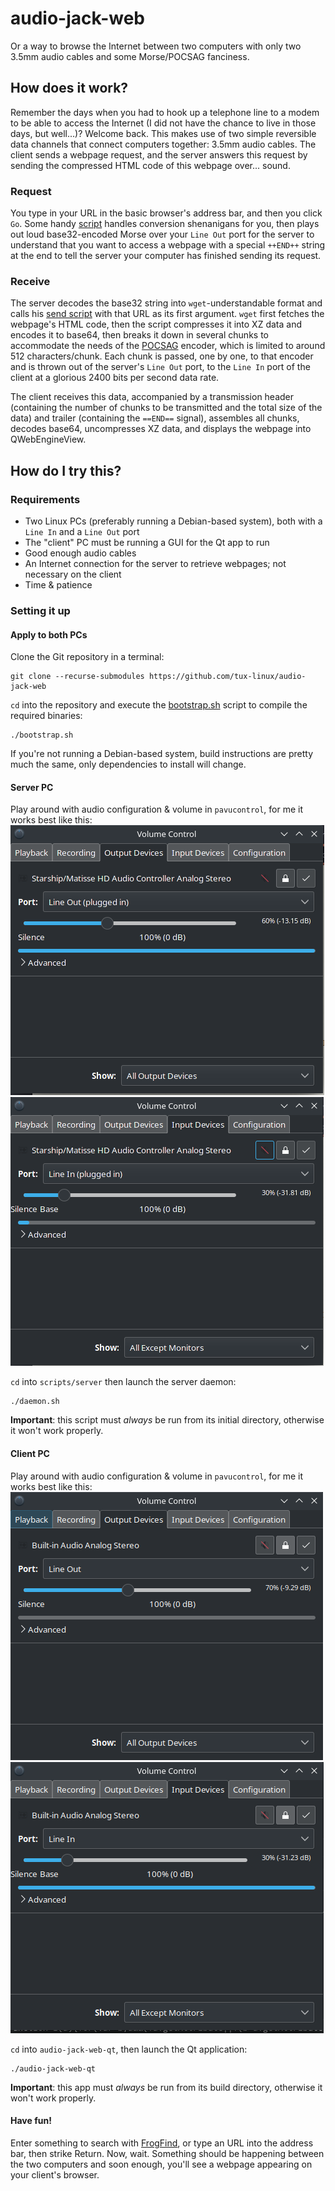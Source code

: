 # audio-jack-web

Or a way to browse the Internet between two computers with only two 3.5mm audio cables and some Morse/POCSAG fanciness.

## How does it work?
Remember the days when you had to hook up a telephone line to a modem to be able to access the Internet (I did not have the chance to live in those days, but well...)? Welcome back. This makes use of two simple reversible data channels that connect computers together: 3.5mm audio cables. The client sends a webpage request, and the server answers this request by sending the compressed HTML code of this webpage over... sound.

### Request
You type in your URL in the basic browser's address bar, and then you click `Go`. Some handy [script](https://github.com/tux-linux/audio-jack-web/blob/main/scripts/client/request.sh) handles conversion shenanigans for you, then plays out loud base32-encoded Morse over your `Line Out` port for the server to understand that you want to access a webpage with a special `++END++` string at the end to tell the server your computer has finished sending its request.
### Receive
The server decodes the base32 string into `wget`-understandable format and calls his [send script](https://github.com/tux-linux/audio-jack-web/blob/main/scripts/server/send.sh) with that URL as its first argument. `wget` first fetches the webpage's HTML code, then the script compresses it into XZ data and encodes it to base64, then breaks it down in several chunks to accommodate the needs of the [POCSAG](https://www.sigidwiki.com/wiki/POCSAG) encoder, which is limited to around 512 characters/chunk. Each chunk is passed, one by one, to that encoder and is thrown out of the server's `Line Out` port, to the `Line In` port of the client at a glorious 2400 bits per second data rate.

The client receives this data, accompanied by a transmission header (containing the number of chunks to be transmitted and the total size of the data) and trailer (containing the `==END==` signal), assembles all chunks, decodes base64, uncompresses XZ data, and displays the webpage into QWebEngineView.

## How do I try this?
### Requirements
- Two Linux PCs (preferably running a Debian-based system), both with a `Line In` and a `Line Out` port
- The "client" PC must be running a GUI for the Qt app to run
- Good enough audio cables
- An Internet connection for the server to retrieve webpages; not necessary on the client
- Time & patience

### Setting it up
#### Apply to both PCs
Clone the Git repository in a terminal:
```
git clone --recurse-submodules https://github.com/tux-linux/audio-jack-web
```
`cd` into the repository and execute the [bootstrap.sh](https://github.com/tux-linux/audio-jack-web/blob/main/bootstrap.sh) script to compile the required binaries:
```
./bootstrap.sh
```
If you're not running a Debian-based system, build instructions are pretty much the same, only dependencies to install will change.

#### Server PC
Play around with audio configuration & volume in `pavucontrol`, for me it works best like this:
![Output](https://github.com/tux-linux/audio-jack-web/raw/main/images/howto/server/pavucontrol_output.png)
![Input](https://github.com/tux-linux/audio-jack-web/raw/main/images/howto/server/pavucontrol_input.png)

`cd` into `scripts/server` then launch the server daemon:
```
./daemon.sh
```
**Important**: this script must *always* be run from its initial directory, otherwise it won't work properly.

#### Client PC
Play around with audio configuration & volume in `pavucontrol`, for me it works best like this:
![Output](https://github.com/tux-linux/audio-jack-web/raw/main/images/howto/client/pavucontrol_output.png)
![Input](https://github.com/tux-linux/audio-jack-web/raw/main/images/howto/client/pavucontrol_input.png)

`cd` into `audio-jack-web-qt`, then launch the Qt application:
```
./audio-jack-web-qt
```
**Important**: this app must *always* be run from its build directory, otherwise it won't work properly.

#### Have fun!
Enter something to search with [FrogFind](http://frogfind.com), or type an URL into the address bar, then strike Return. Now, wait. Something should be happening between the two computers and soon enough, you'll see a webpage appearing on your client's browser.
